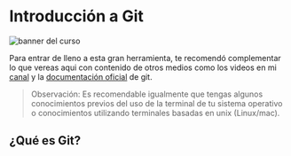# Introducción a Git

![banner del curso](https://i.postimg.cc/LsFd62z4/image.png)

Para entrar de lleno a esta gran herramienta, te recomendó complementar lo que vereas aqui con contenido de otros medios como los videos en mi [canal](https://www.youtube.com/channel/UCJZEPJBru50Uh7NRdDIJe-w) y la [documentación oficial](https://git-scm.com/doc) de git.

> Observación: Es recomendable igualmente que tengas algunos conocimientos previos del uso de la terminal de tu sistema operativo o conocimientos utilizando terminales basadas en unix (Linux/mac).

## ¿Qué es Git?


